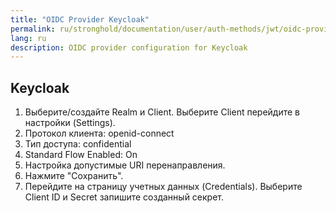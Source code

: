 ```yaml
---
title: "OIDC Provider Keycloak"
permalink: ru/stronghold/documentation/user/auth-methods/jwt/oidc-providers/keycloak.html
lang: ru
description: OIDC provider configuration for Keycloak
---
```


## Keycloak

1. Выберите/создайте Realm и Client. Выберите Client перейдите в настройки (Settings).
2. Протокол клиента: openid-connect
3. Тип доступа: confidential
4. Standard Flow Enabled: On
5. Настройка допустимые URI перенаправления.
6. Нажмите "Сохранить".
7. Перейдите на страницу учетных данных (Credentials). Выберите Client ID и Secret запишите созданный секрет.
